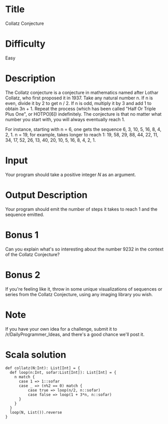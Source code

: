 # Title

Collatz Conjecture

# Difficulty

Easy

# Description

The Collatz conjecture is a conjecture in mathematics named after Lothar Collatz, who first proposed it in 1937. Take any natural number n. If n is even, divide it by 2 to get n / 2. If n is odd, multiply it by 3 and add 1 to obtain 3n + 1. Repeat the process (which has been called "Half Or Triple Plus One", or HOTPO[6]) indefinitely. The conjecture is that no matter what number you start with, you will always eventually reach 1.

For instance, starting with n = 6, one gets the sequence 6, 3, 10, 5, 16, 8, 4, 2, 1. n = 19, for example, takes longer to reach 1: 19, 58, 29, 88, 44, 22, 11, 34, 17, 52, 26, 13, 40, 20, 10, 5, 16, 8, 4, 2, 1.

# Input 

Your program should take a positive integer *N* as an argument.

# Output Description

Your program should emit the number of steps it takes to reach 1 and the sequence emitted.

# Bonus 1

Can you explain what's so interesting about the number 9232 in the context of the Collatz Conjecture?

# Bonus 2

If you're feeling like it, throw in some unique visualizations of sequences or series from the Collatz Conjecture, using any imaging library you wish. 

# Note

If you have your own idea for a challenge, submit it to /r/DailyProgrammer_Ideas, and there's a good chance we'll post it.


# Scala solution

    def collatz(N:Int): List[Int] = {
      def loop(n:Int, sofar:List[Int]): List[Int] = {
        n match {
          case 1 => 1::sofar
          case _ => (n%2 == 0) match {
              case true => loop(n/2, n::sofar)
              case false => loop(1 + 3*n, n::sofar)
          }
        }
      }
      loop(N, List()).reverse
    }

